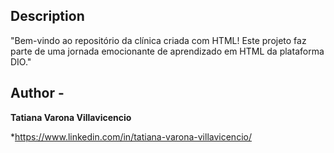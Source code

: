 
## Description
"Bem-vindo ao repositório da clínica criada com HTML! Este projeto faz parte de uma jornada emocionante de aprendizado em HTML da plataforma DIO."

## Author -
**Tatiana Varona Villavicencio**

*https://www.linkedin.com/in/tatiana-varona-villavicencio/

